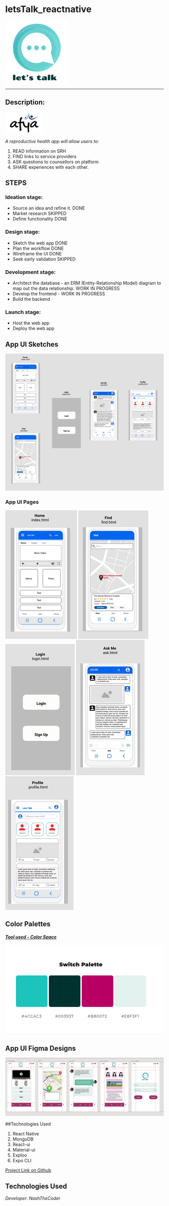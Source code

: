 # letsTalk_reactnative


![Let's Talk](assets/lets_talk_logo.png)

___

## Description: 
![afya](assets/afya_logo.png)

*A reproductive health app will allow users to:*
1. READ information on SRH 
2. FIND links to service providers
3. ASK questions to counsellors on platform
4. SHARE experiences with each other.

## STEPS

### Ideation stage:
* Source an idea and refine it. DONE
* Market research SKIPPED
* Define functionality DONE

### Design stage:
* Sketch the web app DONE
* Plan the workflow DONE
* Wireframe the UI DONE
* Seek early validation SKIPPED

### Development stage: 
* Architect the database - an ERM (Entity-Relationship Model) 
diagram to map out the data relationship. WORK IN PROGRESS 
* Develop the frontend - WORK IN PROGRESS 
* Build the backend

### Launch stage:
* Host the web app
* Deploy the web app

## App UI Sketches
![App UI Overview](assets/lets_talk_ui.png)

### App UI Pages
![Homepage](assets/home_page.jpg)
![Find page](assets/find_page.jpg)
![Login/SignUp page ](assets/login_page.jpg)
![Ask me page](assets/ask_me.jpg)
![User profile page](assets/user_profile.jpg)

## Color Palettes 
#### *[Tool used - Color Space](https://mycolor.space/)*
![App Colors - Lets Talk](assets/lt_colors_scheme2.png)


## App UI Figma Designs 
![Final UI](assets/letstalk_final_UI.png)

##Technologies Used
1. React Native 
2. MongoDB
3. React-ui
4. Material-ui
5. Exploo
5. Expo CLI

[Project Link on Github](https://github.com/users/nashthecoder/projects/2)
## Technologies Used


*Developer: NashTheCoder*